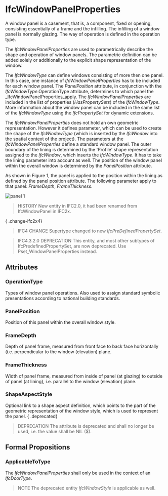 # IfcWindowPanelProperties

A window panel is a casement, that is, a component, fixed or opening, consisting essentially of a frame and the infilling. The infilling of a window panel is normally glazing. The way of operation is defined in the operation type.
<!-- end of short definition -->


The _IfcWindowPanelProperties_ are used to parametrically describe the shape and operation of window panels. The parametric definition can be added solely or additionally to the explicit shape representation of the window.

The _IfcWindowType_ can define windows consisting of more then one panel. In this case, one instance of _IfcWindowPanelProperties_ has to be included for each window panel. The _PanelPosition_ attribute, in conjunction with the _IfcWindowType_.OperationType attribute, determines to which panel the _IfcWindowPanelProperties_apply. The _IfcWindowPanelProperties_ are included in the list of properties (_HasPropertySets_) of the _IfcWindowType_. More information about the window panel can be included in the same list of the _IfcWindowType_ using the _IfcPropertySet_ for dynamic extensions.

The _IfcWindowPanelProperties_ does not hold an own geometric representation. However it defines parameter, which can be used to create the shape of the _IfcWindowType_ (which is inserted by the _IfcWindow_ into the spatial context of the project). The parameters at the _IfcWindowPanelProperties_ define a standard window panel. The outer boundary of the lining is determined by the 'Profile' shape representation assigned to the _IfcWindow_, which inserts the _IfcWindowType_. It has to take the lining parameter into account as well. The position of the window panel within the overall window is determined by the _PanelPosition_ attribute.

As shown in Figure 1, the panel is applied to the position within the lining as defined by the panel position attribute. The following parameter apply to that panel: _FrameDepth_, _FrameThickness_.

![panel 1](../../../../figures/ifcwindowpanelproperties-fig01.gif "Figure 1 — Window panel properties")

> HISTORY New entity in IFC2.0, it had been renamed from IfcWindowPanel in IFC2x.

{ .change-ifc2x4}
> IFC4 CHANGE Supertype changed to new _IfcPreDefinedPropertySet_.

> IFC4.3.2.0 DEPRECATION This entity, and most other subtypes of IfcPredefinedPropertySet, are now deprecated. Use Pset_WindowPanelProperties instead.

## Attributes

### OperationType
Types of window panel operations. Also used to assign standard symbolic presentations according to national building standards.

### PanelPosition
Position of this panel within the overall window style.

### FrameDepth
Depth of panel frame, measured from front face to back face horizontally (i.e. perpendicular to the window (elevation) plane.

### FrameThickness
Width of panel frame, measured from inside of panel (at glazing) to outside of panel (at lining), i.e. parallel to the window (elevation) plane.

### ShapeAspectStyle
Optional link to a shape aspect definition, which points to the part of the geometric representation of the window style, which is used to represent the panel.
{ .deprecated}
> DEPRECATION The attribute is deprecated and shall no longer be used, i.e. the value shall be NIL ($).

## Formal Propositions

### ApplicableToType
The _IfcWindowPanelProperties_ shall only be used in the context of an _IfcDoorType_.
> NOTE The deprecated entity _IfcWindowStyle_ is applicable as well.
